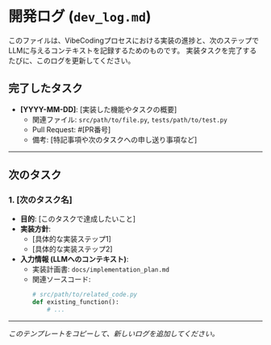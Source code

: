 # 開発ログ (`dev_log.md`)

このファイルは、VibeCodingプロセスにおける実装の進捗と、次のステップでLLMに与えるコンテキストを記録するためのものです。
実装タスクを完了するたびに、このログを更新してください。

## 完了したタスク

-   **[YYYY-MM-DD]**: [実装した機能やタスクの概要]
    -   関連ファイル: `src/path/to/file.py`, `tests/path/to/test.py`
    -   Pull Request: #[PR番号]
    -   備考: [特記事項や次のタスクへの申し送り事項など]

---

## 次のタスク

### 1. [次のタスク名]

-   **目的**: [このタスクで達成したいこと]
-   **実装方針**:
    -   [具体的な実装ステップ1]
    -   [具体的な実装ステップ2]
-   **入力情報 (LLMへのコンテキスト)**:
    -   実装計画書: `docs/implementation_plan.md`
    -   関連ソースコード:
        ```python
        # src/path/to/related_code.py
        def existing_function():
            # ...
        ```

---
*このテンプレートをコピーして、新しいログを追加してください。*
